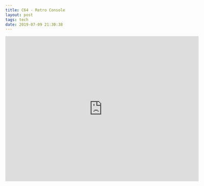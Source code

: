 ```yaml
---
title: C64 - Retro Console
layout: post
tags: tech
date: 2019-07-09 21:30:38
---
```

<iframe width="603" height="452" src="https://www.youtube.com/embed/4yOch48SScs" frameborder="0" allowfullscreen="true"></iframe>
